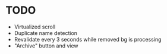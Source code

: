 # TODO

- Virtualized scroll
- Duplicate name detection
- Revalidate every 3 seconds while removed bg is processing
- "Archive" button and view
